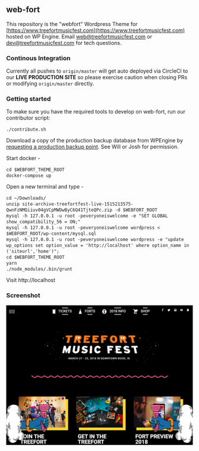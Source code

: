 ## web-fort  

This repository is the "webfort" Wordpress Theme for 
[https://www.treefortmusicfest.com](https://www.treefortmusicfest.com) hosted on WP Engine. Email
[web@treefortmusicfest.com](mailto:web@treefortmusicfest.com) or 
[dev@treefortmusicfest.com](mailto:dev@treefortmusicfest.com) for tech questions.

### Continous Integration

Currently all pushes to `origin/master` will get auto deployed via CircleCI to our **LIVE PRODUCTION 
SITE** so please exercise caution when closing PRs or modifying `origin/master` directly.

### Getting started

To make sure you have the required tools to develop on web-fort, run our contributor script:

```
./contribute.sh
```

Download a copy of the production backup database from WPEngine by [requesting a production backup point](https://my.wpengine.com/installs/treefortfest/backup_points#production). See Will or Josh for permission.

Start docker -

```
cd $WEBFORT_THEME_ROOT
docker-compose up
```

Open a new terminal and type -
```
cd ~/Downloads/
unzip site-archive-treefortfest-live-1515213575-QwnFzNMQiiuv04gVCpMWDwByC6Q41TjteQPc.zip -d $WEBFORT_ROOT
mysql -h 127.0.0.1 -u root -peveryoneiswelcome -e "SET GLOBAL show_compatibility_56 = ON;"
mysql -h 127.0.0.1 -u root -peveryoneiswelcome wordpress < $WEBFORT_ROOT/wp-content/mysql.sql
mysql -h 127.0.0.1 -u root -peveryoneiswelcome wordpress -e "update wp_options set option_value = 'http://localhost' where option_name in ('siteurl','home')";
cd $WEBFORT_THEME_ROOT
yarn
./node_modules/.bin/grunt
```

Visit http://localhost

### Screenshot 
![screenshot](screenshot.png)
